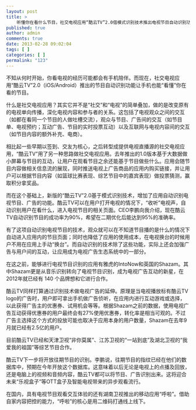```yaml
---
layout: post
title: >
    听懂你在看什么节目，社交电视应用“酷云TV”2.0借模式识别技术推出电视节目自动识别功能
published: true
author: admin
comments: true
date: 2013-02-28 09:02:04
tags: [ ]
categories: [ ]
permalink: "123"
---
```


  
不知从何时开始，你看电视的经历可能都会有手机陪伴。而现在，社交电视应用“酷云TV”2.0（iOS/Android）推出的节目自动识别功能让手机也能“看懂”你在看的节目。

什么是社交电视应用？其实它并不是“社交”和“电视”的简单叠加，做的是改变原有的电视单向传播，深化电视内容和参与者的关系。这包括了电视观众之间的交互（如都在看同一个节目的人做吐槽交流），观众与节目、广告间的交互（如节目单、电视预约；互动广告、节目的实时投票互动）以及互联网与电视内容间的交互（如节目内容的额外补充、电商）。

相比起一些早期以签到、交友为核心，之后转型成提供电视直播源的社交电视应用，“酷云TV”用了另一种思路做社交电视应用。去年推出的1.0版本基于大数据做小屏幕与节目的互动，让用户在观看节目之余还能基于节目做些什么。应用会随节目内容做相关信息流的展现，同时推送电视上广告商品的应用内购买链接，并让用户可以根据节目内容（如篮球比赛表现、综艺节目中的嘉宾表现）做投票猜测，赢取积分拿奖品。

而在这个基础上，新版的“酷云TV”2.0基于模式识别技术，增加了应用自动识别电视节目、广告的功能。酷云TV可以在用户打开电视的情况下，“收听”电视声，自动识别用户在看什么，进入电视节目的相关页面。CEO李鹏向我介绍，现在酷云TV自动识别节目的成功率为90%，希望在二期优化后能达到95%的准确率。


  
有了这项自动识别电视节目的技术，观众就可以在不知道节目播的是什么的情况下自动进入应用内的节目页面；同时也降低了应用的使用成本，在电视换台的时候用户不用在应用上手动“换台”。而自动识别的技术除了这些功能，实际上还会加强广告与用户间的互动，让应用成为电视广告生态系统中的一部分。

在这之前，能够进行电视节目识别的应用有雅虎的IntoNow和英国的Shazam。其中Shazam更是从音乐识别转向了电视节目识别，成为电视广告互动的新星，在2012年就已经有 140 个品牌想和它进行合作。

酷云TV同样打算通过识别技术做电视广告的延伸。原理是当电视播放标有酷云TV logo的广告时，用户即可拿出手机做广告侦听，在应用内进行互动游戏或选择，以此获得广告主的优惠券、试用机会等等。根据Shazam之前的数据，使用电视广告互动获得优惠券的用户最终会有27%使用优惠券，转化率是相当可观的。不过广告主选择这个方式的投放可能也取决于应用本身的用户数量，Shazam在去年9月就已经有2.5亿的用户。

目前酷云TV已经和天津卫视“非你莫属”、江苏卫视的“一站到底”及湖北卫视的“我爱我的祖国”等综艺节目合作。

酷云TV下一步将开放往期节目的识别。李鹏说，往期节目的指纹已经在他们的数据库中，预期在今年开放这个数据库。这意味着以后无论是电视上的点播及回放，还是电脑上的视频和音频内容，酷云TV都可以将节目、广告识别出来。这将迎合未来“乐视盒子”等OTT盒子及智能电视带来的异步观看流行。

在国内，具有电视节目观看交互体验的还有湖南卫视推出的移动应用“呼啦”。借助自家内容把控的能力，“呼啦”的核心是用二维码打通线上线下。